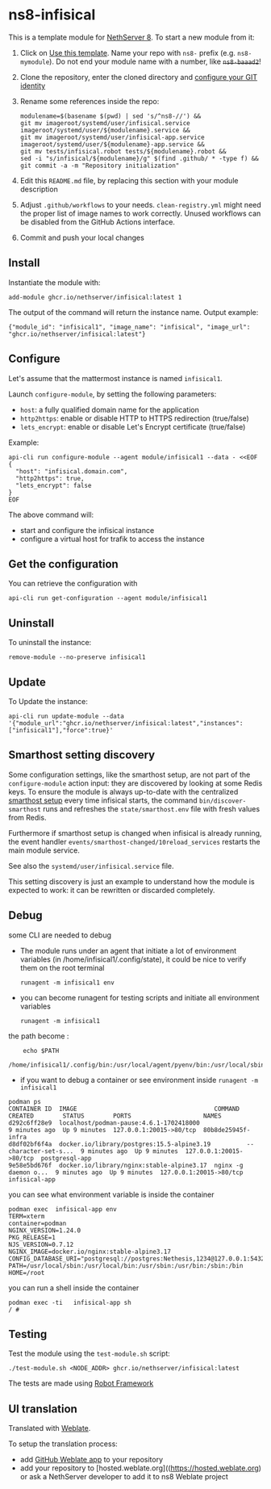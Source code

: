 # ns8-infisical

This is a template module for [NethServer 8](https://github.com/NethServer/ns8-core).
To start a new module from it:

1. Click on [Use this template](https://github.com/NethServer/ns8-infisical/generate).
   Name your repo with `ns8-` prefix (e.g. `ns8-mymodule`). 
   Do not end your module name with a number, like ~~`ns8-baaad2`~~!

1. Clone the repository, enter the cloned directory and
   [configure your GIT identity](https://git-scm.com/book/en/v2/Getting-Started-First-Time-Git-Setup#_your_identity)

1. Rename some references inside the repo:
   ```
   modulename=$(basename $(pwd) | sed 's/^ns8-//') &&
   git mv imageroot/systemd/user/infisical.service imageroot/systemd/user/${modulename}.service &&
   git mv imageroot/systemd/user/infisical-app.service imageroot/systemd/user/${modulename}-app.service && 
   git mv tests/infisical.robot tests/${modulename}.robot &&
   sed -i "s/infisical/${modulename}/g" $(find .github/ * -type f) &&
   git commit -a -m "Repository initialization"
   ```

1. Edit this `README.md` file, by replacing this section with your module
   description

1. Adjust `.github/workflows` to your needs. `clean-registry.yml` might
   need the proper list of image names to work correctly. Unused workflows
   can be disabled from the GitHub Actions interface.

1. Commit and push your local changes

## Install

Instantiate the module with:

    add-module ghcr.io/nethserver/infisical:latest 1

The output of the command will return the instance name.
Output example:

    {"module_id": "infisical1", "image_name": "infisical", "image_url": "ghcr.io/nethserver/infisical:latest"}

## Configure

Let's assume that the mattermost instance is named `infisical1`.

Launch `configure-module`, by setting the following parameters:
- `host`: a fully qualified domain name for the application
- `http2https`: enable or disable HTTP to HTTPS redirection (true/false)
- `lets_encrypt`: enable or disable Let's Encrypt certificate (true/false)


Example:

```
api-cli run configure-module --agent module/infisical1 --data - <<EOF
{
  "host": "infisical.domain.com",
  "http2https": true,
  "lets_encrypt": false
}
EOF
```

The above command will:
- start and configure the infisical instance
- configure a virtual host for trafik to access the instance

## Get the configuration
You can retrieve the configuration with

```
api-cli run get-configuration --agent module/infisical1
```

## Uninstall

To uninstall the instance:

    remove-module --no-preserve infisical1

## Update

To Update the instance:

    api-cli run update-module --data '{"module_url":"ghcr.io/nethserver/infisical:latest","instances":["infisical1"],"force":true}'

## Smarthost setting discovery

Some configuration settings, like the smarthost setup, are not part of the
`configure-module` action input: they are discovered by looking at some
Redis keys.  To ensure the module is always up-to-date with the
centralized [smarthost
setup](https://nethserver.github.io/ns8-core/core/smarthost/) every time
infisical starts, the command `bin/discover-smarthost` runs and refreshes
the `state/smarthost.env` file with fresh values from Redis.

Furthermore if smarthost setup is changed when infisical is already
running, the event handler `events/smarthost-changed/10reload_services`
restarts the main module service.

See also the `systemd/user/infisical.service` file.

This setting discovery is just an example to understand how the module is
expected to work: it can be rewritten or discarded completely.

## Debug

some CLI are needed to debug

- The module runs under an agent that initiate a lot of environment variables (in /home/infisical1/.config/state), it could be nice to verify them
on the root terminal

    `runagent -m infisical1 env`

- you can become runagent for testing scripts and initiate all environment variables
  
    `runagent -m infisical1`

 the path become : 
```
    echo $PATH
    /home/infisical1/.config/bin:/usr/local/agent/pyenv/bin:/usr/local/sbin:/usr/local/bin:/usr/sbin:/usr/bin:/usr/
```

- if you want to debug a container or see environment inside
 `runagent -m infisical1`
 ```
podman ps
CONTAINER ID  IMAGE                                      COMMAND               CREATED        STATUS        PORTS                    NAMES
d292c6ff28e9  localhost/podman-pause:4.6.1-1702418000                          9 minutes ago  Up 9 minutes  127.0.0.1:20015->80/tcp  80b8de25945f-infra
d8df02bf6f4a  docker.io/library/postgres:15.5-alpine3.19          --character-set-s...  9 minutes ago  Up 9 minutes  127.0.0.1:20015->80/tcp  postgresql-app
9e58e5bd676f  docker.io/library/nginx:stable-alpine3.17  nginx -g daemon o...  9 minutes ago  Up 9 minutes  127.0.0.1:20015->80/tcp  infisical-app
```

you can see what environment variable is inside the container
```
podman exec  infisical-app env
TERM=xterm
container=podman
NGINX_VERSION=1.24.0
PKG_RELEASE=1
NJS_VERSION=0.7.12
NGINX_IMAGE=docker.io/nginx:stable-alpine3.17
CONFIG_DATABASE_URI="postgresql://postgres:Nethesis,1234@127.0.0.1:5432/toto"
PATH=/usr/local/sbin:/usr/local/bin:/usr/sbin:/usr/bin:/sbin:/bin
HOME=/root
```

you can run a shell inside the container

```
podman exec -ti   infisical-app sh
/ # 
```
## Testing

Test the module using the `test-module.sh` script:


    ./test-module.sh <NODE_ADDR> ghcr.io/nethserver/infisical:latest

The tests are made using [Robot Framework](https://robotframework.org/)

## UI translation

Translated with [Weblate](https://hosted.weblate.org/projects/ns8/).

To setup the translation process:

- add [GitHub Weblate app](https://docs.weblate.org/en/latest/admin/continuous.html#github-setup) to your repository
- add your repository to [hosted.weblate.org]((https://hosted.weblate.org) or ask a NethServer developer to add it to ns8 Weblate project

